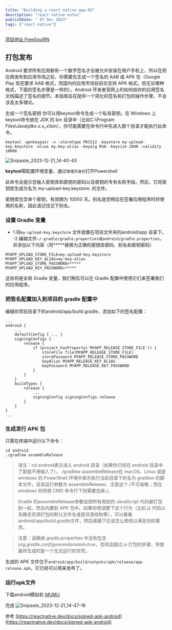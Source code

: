 ```yaml
---
title: "Building a react native app-03"
description: "react native notes"
publishDate: " 07 Dec 2023"
tags: ["react-native"]
---
```


[项目地址 FreeSoulRN](https://github.com/ligdy7/FreeSoulRN)

## 打包发布

Android 要求所有应用都有一个数字签名才会被允许安装在用户手机上，所以在把应用发布到应用市场之前，你需要先生成一个签名的 AAB 或 APK 包（Google Play 现在要求 AAB 格式，而国内的应用市场目前仅支持 APK 格式。但无论哪种格式，下面的签名步骤是一样的）。Android 开发者官网上的如何给你的应用签名文档描述了签名的细节。本指南旨在提供一个简化的签名和打包的操作步骤，不会涉及太多理论。

生成一个签名密钥
你可以用keytool命令生成一个私有密钥。在 Windows 上keytool命令放在 JDK 的 bin 目录中（比如C:\Program Files\Java\jdkx.x.x_x\bin），你可能需要在命令行中先进入那个目录才能执行此命令。

```
keytool -genkeypair -v -storetype PKCS12 -keystore my-upload-key.keystore -alias my-key-alias -keyalg RSA -keysize 2048 -validity 10000
```

![Snipaste_2023-12-21_14-40-43](https://github.com/ligdy7/astro-web/assets/26371465/71aabfb9-4d9d-457c-928b-3245a1bd5741)


**keytool**需配置环境变量，通过`管理员身份`打开Powershell

此命令会提示您输入密钥库和密钥的密码以及密钥的专有名称字段。然后，它将密钥库生成为名为 my-upload-key.keystore. 的文件。

密钥库包含单个密钥，有效期为 10000 天。别名是您稍后在签署应用程序时将使用的名称，因此请记住记下别名。

### 设置 Gradle 变量

- 1.将`my-upload-key.keystore` 文件放置在项目文件夹的android/app 目录下。
  -2.编辑文件`~/.gradle/gradle.properties或android/gradle.properties`，并添加以下内容（将**\***替换为正确的密钥库密码、别名和密钥密码）

```
MYAPP_UPLOAD_STORE_FILE=my-upload-key.keystore
MYAPP_UPLOAD_KEY_ALIAS=my-key-alias
MYAPP_UPLOAD_STORE_PASSWORD=*****
MYAPP_UPLOAD_KEY_PASSWORD=*****
```

这些将是全局 Gradle 变量，我们稍后可以在 Gradle 配置中使用它们来签署我们的应用程序。

### 把签名配置加入到项目的 gradle 配置中

编辑你项目目录下的android/app/build.gradle，添加如下的签名配置：

```
...
android {
    ...
    defaultConfig { ... }
    signingConfigs {
        release {
            if (project.hasProperty('MYAPP_RELEASE_STORE_FILE')) {
                storeFile file(MYAPP_RELEASE_STORE_FILE)
                storePassword MYAPP_RELEASE_STORE_PASSWORD
                keyAlias MYAPP_RELEASE_KEY_ALIAS
                keyPassword MYAPP_RELEASE_KEY_PASSWORD
            }
        }
    }
    buildTypes {
        release {
            ...
            signingConfig signingConfigs.release
        }
    }
}
...
```

### 生成发行 APK 包

只需在终端中运行以下命令：

```
cd android
./gradlew assembleRelease
```

> 译注：cd android表示进入 android 目录（如果你已经在 android 目录中了那就不用输入了）。./gradlew assembleRelease在 macOS、Linux 或是 windows 的 PowerShell 环境中表示执行当前目录下的名为 gradlew 的脚本文件，且其运行参数为 assembleRelease，注意这个./不可省略；而在 windows 的传统 CMD 命令行下则需要去掉./。

> Gradle 的assembleRelease参数会把所有用到的 JavaScript 代码都打包到一起，然后内置到 APK 包中。如果你想调整下这个行为（比如 js 代码以及静态资源打包的默认文件名或是目录结构等），可以看看android/app/build.gradle文件，然后琢磨下应该怎么修改以满足你的需求。

> 注意：请确保 gradle.properties 中没有包含*org.gradle.configureondemand=true*，否则会跳过 js 打包的步骤，导致最终生成的是一个无法运行的空壳。

生成的 APK 文件位于`android/app/build/outputs/apk/release/app-release.apk`，它已经可以用来发布了。

### 运行apk文件

下载android模拟机 [MUMU](https://mumu.163.com/)

完成
![Snipaste_2023-12-21_14-47-16](https://github.com/ligdy7/astro-web/assets/26371465/9eded7d7-d46a-4eb6-bc5d-e58c2e658dd8)

参考 [https://reactnative.dev/docs/signed-apk-android](https://reactnative.dev/docs/signed-apk-android)
